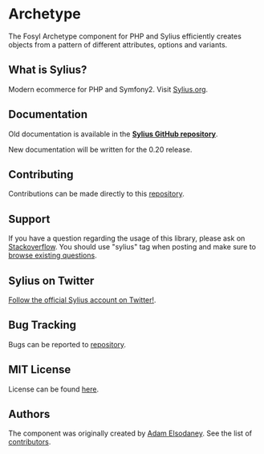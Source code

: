 Archetype
=========

The Fosyl Archetype component for PHP and Sylius efficiently creates objects from a pattern of different attributes, options and variants.


What is Sylius?
------

Modern ecommerce for PHP and Symfony2. Visit [Sylius.org](http://sylius.org).


Documentation
-------------

Old documentation is available in the [**Sylius GitHub repository**](https://github.com/Sylius/Sylius/tree/5fe713825330268a02df5fef981865a382fe11fd/docs/components/Archetype).

New documentation will be written for the 0.20 release.

Contributing
------------

Contributions can be made directly to this [repository](http://github.com/friendsofsylius/archetype).

Support
-------

If you have a question regarding the usage of this library, please ask on
[Stackoverflow](http://stackoverflow.com). You should use "sylius"
tag when posting and make sure to [browse existing questions](http://stackoverflow.com/questions/tagged/sylius).

Sylius on Twitter
-----------------

[Follow the official Sylius account on Twitter!](http://twitter.com/Sylius).

Bug Tracking
------------

Bugs can be reported to [repository](http://github.com/friendsofsylius/archetype/issues).

MIT License
-----------

License can be found [here](https://github.com/friendsofsylius/archetype/blob/master/LICENSE).


Authors
-------

The component was originally created by [Adam Elsodaney](http://archfizz.com).
See the list of [contributors](https://github.com/friendsofsylius/archetype/contributors).

